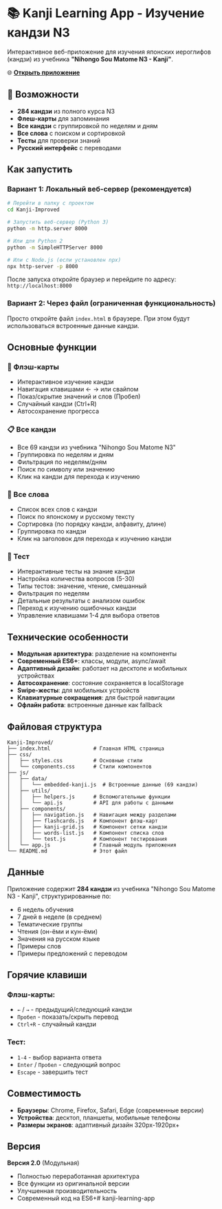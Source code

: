 # 📚 Kanji Learning App - Изучение кандзи N3

Интерактивное веб-приложение для изучения японских иероглифов (кандзи) из учебника **"Nihongo Sou Matome N3 - Kanji"**.

🌐 **[Открыть приложение](https://your-username.github.io/kanji-learning-app/)**

## 🌟 Возможности

- **284 кандзи** из полного курса N3
- **Флеш-карты** для запоминания 
- **Все кандзи** с группировкой по неделям и дням
- **Все слова** с поиском и сортировкой
- **Тесты** для проверки знаний
- **Русский интерфейс** с переводами

## Как запустить

### Вариант 1: Локальный веб-сервер (рекомендуется)

```bash
# Перейти в папку с проектом
cd Kanji-Improved

# Запустить веб-сервер (Python 3)
python -m http.server 8000

# Или для Python 2
python -m SimpleHTTPServer 8000

# Или с Node.js (если установлен npx)
npx http-server -p 8000
```

После запуска откройте браузер и перейдите по адресу: `http://localhost:8000`

### Вариант 2: Через файл (ограниченная функциональность)

Просто откройте файл `index.html` в браузере. При этом будут использоваться встроенные данные кандзи.

## Основные функции

### 🎴 Флэш-карты
- Интерактивное изучение кандзи
- Навигация клавишами ← → или свайпом
- Показ/скрытие значений и слов (Пробел)
- Случайный кандзи (Ctrl+R)
- Автосохранение прогресса

### 📋 Все кандзи  
- Все 69 кандзи из учебника "Nihongo Sou Matome N3"
- Группировка по неделям и дням
- Фильтрация по неделям/дням
- Поиск по символу или значению
- Клик на кандзи для перехода к изучению

### 📝 Все слова
- Список всех слов с кандзи
- Поиск по японскому и русскому тексту
- Сортировка (по порядку кандзи, алфавиту, длине)
- Группировка по кандзи
- Клик на заголовок для перехода к изучению кандзи

### 🧠 Тест
- Интерактивные тесты на знание кандзи
- Настройка количества вопросов (5-30)
- Типы тестов: значение, чтение, смешанный
- Фильтрация по неделям
- Детальные результаты с анализом ошибок
- Переход к изучению ошибочных кандзи
- Управление клавишами 1-4 для выбора ответов

## Технические особенности

- **Модульная архитектура**: разделение на компоненты
- **Современный ES6+**: классы, модули, async/await
- **Адаптивный дизайн**: работает на десктопе и мобильных устройствах
- **Автосохранение**: состояние сохраняется в localStorage
- **Swipe-жесты**: для мобильных устройств
- **Клавиатурные сокращения**: для быстрой навигации
- **Офлайн работа**: встроенные данные как fallback

## Файловая структура

```
Kanji-Improved/
├── index.html              # Главная HTML страница
├── css/
│   ├── styles.css          # Основные стили
│   └── components.css      # Стили компонентов
├── js/
│   ├── data/
│   │   └── embedded-kanji.js  # Встроенные данные (69 кандзи)
│   ├── utils/
│   │   ├── helpers.js      # Вспомогательные функции
│   │   └── api.js          # API для работы с данными
│   ├── components/
│   │   ├── navigation.js   # Навигация между разделами
│   │   ├── flashcards.js   # Компонент флэш-карт
│   │   ├── kanji-grid.js   # Компонент сетки кандзи
│   │   ├── words-list.js   # Компонент списка слов
│   │   └── test.js         # Компонент тестирования
│   └── app.js              # Главный модуль приложения
└── README.md               # Этот файл
```

## Данные

Приложение содержит **284 кандзи** из учебника "Nihongo Sou Matome N3 - Kanji", структурированные по:
- 6 недель обучения
- 7 дней в неделе (в среднем)
- Тематические группы
- Чтения (он-ёми и кун-ёми)
- Значения на русском языке
- Примеры слов
- Примеры предложений с переводом

## Горячие клавиши

### Флэш-карты:
- `←` / `→` - предыдущий/следующий кандзи
- `Пробел` - показать/скрыть перевод
- `Ctrl+R` - случайный кандзи

### Тест:
- `1-4` - выбор варианта ответа
- `Enter` / `Пробел` - следующий вопрос
- `Escape` - завершить тест

## Совместимость

- **Браузеры**: Chrome, Firefox, Safari, Edge (современные версии)
- **Устройства**: десктоп, планшеты, мобильные телефоны
- **Размеры экранов**: адаптивный дизайн 320px-1920px+

## Версия

**Версия 2.0** (Модульная)
- Полностью переработанная архитектура
- Все функции из оригинальной версии
- Улучшенная производительность
- Современный код на ES6+#   k a n j i - l e a r n i n g - a p p  
 